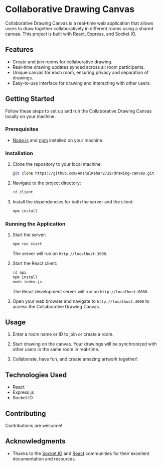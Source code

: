# Collaborative Drawing Canvas

Collaborative Drawing Canvas is a real-time web application that allows users to draw together collaboratively in different rooms using a shared canvas. This project is built with React, Express, and Socket.IO.

## Features

- Create and join rooms for collaborative drawing.
- Real-time drawing updates synced across all room participants.
- Unique canvas for each room, ensuring privacy and separation of drawings.
- Easy-to-use interface for drawing and interacting with other users.

## Getting Started

Follow these steps to set up and run the Collaborative Drawing Canvas locally on your machine.

### Prerequisites

- [Node.js](https://nodejs.org/) and [npm](https://www.npmjs.com/) installed on your machine.

### Installation

1. Clone the repository to your local machine:

   ```bash
   git clone https://github.com/AnshulKahar2729/drawing-canvas.git
   ```

2. Navigate to the project directory:

   ```bash
   cd client
   ```

3. Install the dependencies for both the server and the client:

   ```bash
   npm install
   ```

### Running the Application

1. Start the server:

   ```bash
   npm run start
   ```

   The server will run on `http://localhost:3000`.

2. Start the React client:

   ```bash
   cd api
   npm install
   node index.js
   ```

   The React development server will run on `http://localhost:8080`.

3. Open your web browser and navigate to `http://localhost:3000` to access the Collaborative Drawing Canvas.

## Usage

1. Enter a room name or ID to join or create a room.

2. Start drawing on the canvas. Your drawings will be synchronized with other users in the same room in real-time.

3. Collaborate, have fun, and create amazing artwork together!

## Technologies Used

- React
- Express.js
- Socket.IO

## Contributing

Contributions are welcome!

## Acknowledgments

- Thanks to the [Socket.IO](https://socket.io/) and [React](https://reactjs.org/) communities for their excellent documentation and resources.
